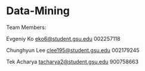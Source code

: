 # Data-Mining


Team Members:

Evgeniy Ko
  eko6@student.gsu.edu
  002257118
  
Chunghyun Lee
  clee195@student.gsu.edu
  002179245

Tek Acharya
  tacharya2@student.gsu.edu
  900758663
